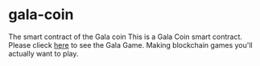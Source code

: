 # gala-coin
The smart contract of the Gala coin
This is a Gala Coin smart contract.
Please clieck <a href="https://app.gala.games/" target="_blank">here</a> to see the Gala Game.
Making blockchain games you'll actually want to play. 
